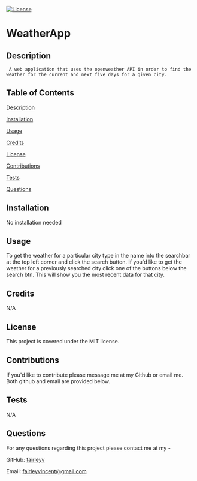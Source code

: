 [![License](https://img.shields.io/badge/License-MIT-yellow.svg)](https://opensource.org/licenses/MIT)

# WeatherApp 

## Description 

	 A web application that uses the openweather API in order to find the weather for the current and next five days for a given city. 

## Table of Contents

  [Description](#description)

  [Installation](#installation)

  [Usage](#usage)

  [Credits](#credits)

  [License](#license)

  [Contributions](#contributions)

  [Tests](#tests)

  [Questions](#questions)
## Installation

No installation needed 

## Usage 

To get the weather for a particular city type in the name into the searchbar at the top left corner and click the search button. If you'd like to get the weather for a previously searched city click one of the buttons below the search btn. This will show you the most recent data for that city.  

## Credits 

N/A 

## License 

This project is covered under the MIT license. 
 
## Contributions 

If you'd like to contribute please message me at my Github or email me. Both github and email are provided below. 

## Tests 

N/A

## Questions 

For any questions regarding this project please contact me at my -

GitHub: [fairleyv](https://github.com/fairleyv) 

Email: fairleyvincent@gmail.com
